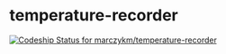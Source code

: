 # temperature-recorder
[ ![Codeship Status for marczykm/temperature-recorder](https://app.codeship.com/projects/c13de550-4a0f-0135-9a7d-625df7c09722/status?branch=master)](https://app.codeship.com/projects/232457)
